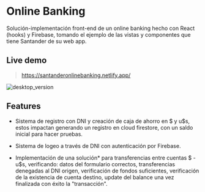 # Online Banking

Solución-implementación front-end de un online banking hecho con React (hooks) y Firebase, tomando el ejemplo de las vistas y componentes que tiene Santander de su web app.

## Live demo

> https://santanderonlinebanking.netlify.app/

![desktop_version](https://ivancanga.github.io/gifOS/images/readme/desktop-version.png)

## Features

- Sistema de registro con DNI y creación de caja de ahorro en $ y u$s, estos impactan generando un registro en cloud firestore, con un saldo inicial para hacer pruebas.

- Sistema de logeo a través de DNI con autenticación por Firebase.

- Implementación de una solución* para transferencias entre cuentas $ - u$s, verificando: datos del formulario correctos, transferencias denegadas al DNI origen, verificación de fondos suficientes, verificación de la existencia de cuenta destino, update del balance una vez finalizada con éxito la "transacción".
